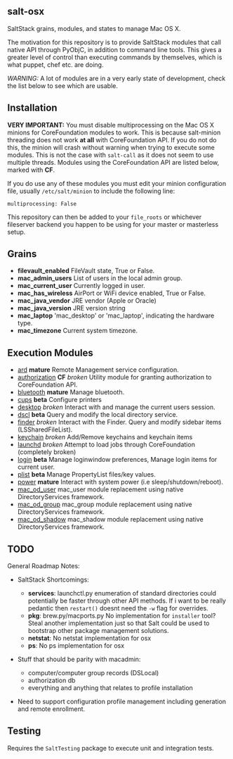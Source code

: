 ## salt-osx ##

SaltStack grains, modules, and states to manage Mac OS X.

The motivation for this repository is to provide SaltStack modules that call native API through PyObjC, in addition
to command line tools. This gives a greater level of control than executing commands by themselves, which is what
puppet, chef etc. are doing.

*WARNING:* A lot of modules are in a very early state of development, check the list below to see which are usable.

## Installation ##

**VERY IMPORTANT:** You must disable multiprocessing on the Mac OS X minions for CoreFoundation modules to work. This is
because salt-minion threading does not work **at all** with CoreFoundation API. If you do not do this, the minion will 
crash without warning when trying to execute some modules. This is not the case with `salt-call` as it does not seem to 
use multiple threads. Modules using the CoreFoundation API are listed below, marked with **CF**.

If you do use any of these modules you must edit your minion configuration file,
usually `/etc/salt/minion` to include the following line:

    multiprocessing: False
    
This repository can then be added to your `file_roots` or whichever fileserver backend you happen to be using for your
master or masterless setup.

## Grains ##

- **filevault_enabled** FileVault state, True or False.
- **mac_admin_users** List of users in the local admin group.
- **mac_current_user** Currently logged in user.
- **mac_has_wireless** AirPort or WiFi device enabled, True or False.
- **mac_java_vendor** JRE vendor (Apple or Oracle)
- **mac_java_version** JRE version string
- **mac_laptop** 'mac_desktop' or 'mac_laptop', indicating the hardware type.
- **mac_timezone** Current system timezone.

## Execution Modules ##

- [ard](docs/markdown/ard.md) **mature** Remote Management service configuration.
- [authorization](docs/markdown/authorization.md) **CF** *broken* Utility module for granting authorization to CoreFoundation API.
- [bluetooth](docs/markdown/bluetooth.md) **mature** Manage bluetooth.
- [cups](docs/markdown/cups.md) **beta** Configure printers
- [desktop](docs/markdown/desktop.md) *broken* Interact with and manage the current users session.
- [dscl](docs/markdown/dscl.md) **beta** Query and modify the local directory service.
- [finder](docs/markdown/finder.md) *broken* Interact with the Finder. Query and modify sidebar items (LSSharedFileList).
- [keychain](docs/markdown/keychain.md) *broken* Add/Remove keychains and keychain items
- [launchd](docs/markdown/launchd.md) *broken* Attempt to load jobs through CoreFoundation (completely broken)
- [login](docs/markdown/login.md) **beta** Manage loginwindow preferences, Manage login items for current user.
- [plist](docs/markdown/plist.md) **beta** Manage PropertyList files/key values.
- [power](docs/markdown/power.md) **mature** Interact with system power (i.e sleep/shutdown/reboot).
- [mac_od_user](docs/markdown/mac_od_user.md) mac_user module replacement using native DirectoryServices framework.
- [mac_od_group](docs/markdown/mac_od_group.md) mac_group module replacement using native DirectoryServices framework.
- [mac_od_shadow](docs/markdown/mac_od_shadow.md) mac_shadow module replacement using native DirectoryServices framework.
 
## TODO ##

General Roadmap Notes:

- SaltStack Shortcomings:
    + **services**: launchctl.py enumeration of standard directories could potentially be faster through other API
    methods. If i want to be really pedantic then `restart()` doesnt need the `-w` flag for overrides.
    + **pkg**: brew.py/macports.py No implementation for `installer` tool? Steal another implementation just so that
    Salt could be used to bootstrap other package management solutions.
    + **netstat**: No netstat implementation for osx
    + **ps**: No ps implementation for osx
    
- Stuff that should be parity with macadmin:
    + computer/computer group records (DSLocal)
    + authorization db
    + everything and anything that relates to profile installation

- Need to support configuration profile management including generation and remote enrollment.

## Testing ##

Requires the `SaltTesting` package to execute unit and integration tests.
